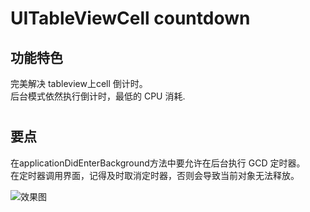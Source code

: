 UITableViewCell countdown
==========

功能特色
-------
完美解决 tableview上cell 倒计时。<br>
后台模式依然执行倒计时，最低的 CPU 消耗.<br>
#
要点
-------
在applicationDidEnterBackground方法中要允许在后台执行 GCD 定时器。<br>
在定时器调用界面，记得及时取消定时器，否则会导致当前对象无法释放。<br>

![效果图](https://github.com/JQWinner/DownTime/blob/master/demo.gif)
